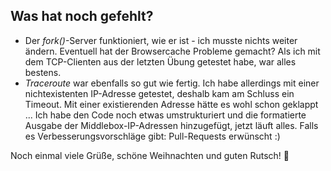 ## Was hat noch gefehlt?
 - Der *fork()*-Server funktioniert, wie er ist - ich musste nichts weiter ändern. Eventuell hat der Browsercache Probleme gemacht? Als ich mit dem TCP-Clienten aus der letzten Übung getestet habe, war alles bestens.
 - *Traceroute* war ebenfalls so gut wie fertig. Ich habe allerdings mit einer nichtexistenten IP-Adresse getestet, deshalb kam am Schluss ein Timeout. Mit einer existierenden Adresse hätte es wohl schon geklappt ... Ich habe den Code noch etwas umstrukturiert und die formatierte Ausgabe der Middlebox-IP-Adressen hinzugefügt, jetzt läuft alles. Falls es Verbesserungsvorschläge gibt: Pull-Requests erwünscht :)
 
 Noch einmal viele Grüße, schöne Weihnachten und guten Rutsch! 🎄
